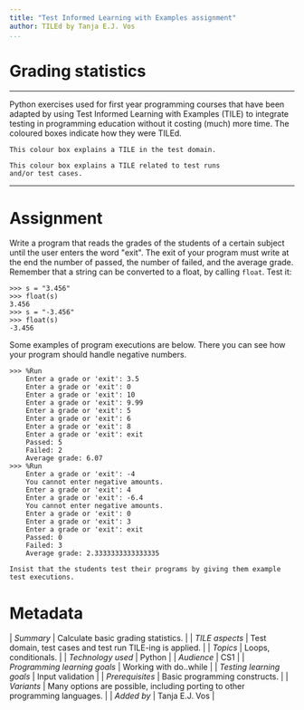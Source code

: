 ```yaml
---
title: "Test Informed Learning with Examples assignment"
author: TILEd by Tanja E.J. Vos
...
```


# Grading statistics



------------------------------------------------------------------------

Python exercises used for first year programming courses that
have been adapted by using Test Informed Learning with Examples (TILE)
to integrate testing in programming education without it costing (much)
more time. The coloured boxes indicate how they were TILEd.

```testdomaintile
This colour box explains a TILE in the test domain.
```

```testruntile
This colour box explains a TILE related to test runs 
and/or test cases.
```
------------------------------------------------------------------------

# Assignment

Write a program that reads the grades of the students of a certain
subject until the user enters the word "exit". The exit of your
program must write at the end the number of passed, the number of
failed, and the average grade. Remember that a string can be
converted to a float, by calling `float`. Test it:

```small
>>> s = "3.456"
>>> float(s)
3.456
>>> s = "-3.456"
>>> float(s)
-3.456
```

Some examples of program executions are below. There you can see how
your program should handle negative numbers.

```small
>>> %Run 
    Enter a grade or 'exit': 3.5
    Enter a grade or 'exit': 0
    Enter a grade or 'exit': 10
    Enter a grade or 'exit': 9.99
    Enter a grade or 'exit': 5
    Enter a grade or 'exit': 6
    Enter a grade or 'exit': 8
    Enter a grade or 'exit': exit
    Passed: 5
    Failed: 2
    Average grade: 6.07
>>> %Run 
    Enter a grade or 'exit': -4
    You cannot enter negative amounts.
    Enter a grade or 'exit': 4
    Enter a grade or 'exit': -6.4
    You cannot enter negative amounts.
    Enter a grade or 'exit': 0
    Enter a grade or 'exit': 3
    Enter a grade or 'exit': exit
    Passed: 0
    Failed: 3
    Average grade: 2.3333333333333335  
```

```testruntile
Insist that the students test their programs by giving them example
test executions.
```

# Metadata

| *Summary*                     | Calculate basic grading statistics. |
| *TILE aspects*                | Test domain, test cases and test run TILE-ing is applied. |
| *Topics*                      | Loops, conditionals. |
| *Technology used*             | Python |
| *Audience*                    | CS1 |
| *Programming learning goals*  | Working with do..while |
| *Testing learning goals*      | Input validation |
| *Prerequisites*               | Basic programming constructs. |
| *Variants*                    | Many options are possible, including porting to other programming languages. | 
| *Added by*                    | Tanja E.J. Vos |   